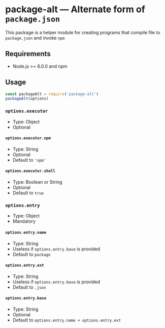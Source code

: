 # package-alt — Alternate form of `package.json`
This package is a helper module for creating programs that compile file to `package.json` and invoke `npm`

## Requirements

* Node.js >= 6.0.0 and npm

## Usage

```javascript
const packageAlt = require('package-alt')
packageAlt(options)
```

### `options.executor`

* Type: Object
* Optional

#### `options.executor.npm`

* Type: String
* Optional
* Default to `'npm'`

#### `options.executor.shell`

* Type: Boolean or String
* Optional
* Default to `true`

### `options.entry`

* Type: Object
* Mandatory

#### `options.entry.name`

* Type: String
* Useless if `options.entry.base` is provided
* Default to `package`

#### `options.entry.ext`

* Type: String
* Useless if `options.entry.base` is provided
* Default to `.json`

#### `options.entry.base`

* Type: String
* Optional
* Default to `options.entry.name + options.entry.ext`
